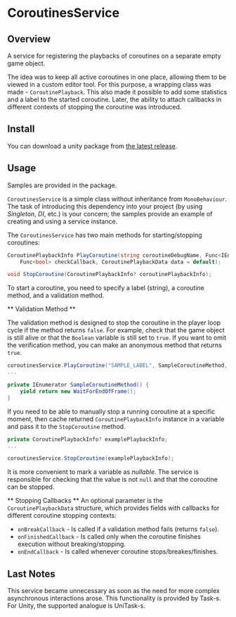 # CoroutinesService

## Overview
A service for registering the playbacks of coroutines on a separate empty game object. 

The idea was to keep all active coroutines in one place, allowing them to be viewed in a custom editor tool. For this purpose, a wrapping class was made - `CoroutinePlayback`. This also made it possible to add some statistics and a label to the started coroutine. Later, the ability to attach callbacks in different contexts of stopping the coroutine was introduced.

## Install
You can download a unity package from [the latest release](../../releases).

## Usage
Samples are provided in the package. 

`CoroutinesService` is a simple class without inheritance from `MonoBehaviour`. The task of introducing this dependency into your project (by using *Singleton*, *DI*, etc.) is your concern; the samples provide an example of creating and using a service instance.

The `CoroutinesService` has two main methods for starting/stopping coroutines:
```cs
CoroutinePlaybackInfo PlayCoroutine(string coroutineDebugName, Func<IEnumerator> coroutineCallback,
    Func<bool> checkCallback, CoroutinePlaybackData data = default);

void StopCoroutine(CoroutinePlaybackInfo? coroutinePlaybackInfo);
```

To start a coroutine, you need to specify a label (string), a coroutine method, and a validation method.

** Validation Method **

The validation method is designed to stop the coroutine in the player loop cycle if the method returns `false`. For example, check that the game object is still alive or that the `Boolean` variable is still set to `true`. If you want to omit the verification method, you can make an anonymous method that returns `true`.

```cs
coroutinesService.PlayCoroutine("SAMPLE_LABEL", SampleCoroutineMethod, () => true);
...

private IEnumerator SampleCoroutineMethod() {
    yield return new WaitForEndOfFrame();
}
```

If you need to be able to manually stop a running coroutine at a specific moment, then cache returned `CoroutinePlaybackInfo` instance in a variable and pass it to the `StopCoroutine` method.

```cs
private CoroutinePlaybackInfo? examplePlaybackInfo;
...

coroutinesService.StopCoroutine(examplePlaybackInfo);
```

It is more convenient to mark a variable as *nullable*. The service is responsible for checking that the value is not `null` and that the coroutine can be stopped.

** Stopping Callbacks **
An optional parameter is the `CoroutinePlaybackData` structure, which provides fields with callbacks for different coroutine stopping contexts:
* `onBreakCallback` - Is called if a validation method fails (returns `false`).
* `onFinishedCallback` - Is called only when the coroutine finishes execution without breaking/stopping.
* `onEndCallback` - Is called whenever coroutine stops/breakes/finishes.

## Last Notes
This service became unnecessary as soon as the need for more complex asynchronous interactions arose. This functionality is provided by Task-s. For Unity, the supported analogue is UniTask-s.

